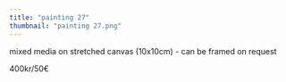```yaml
---
title: "painting 27"
thumbnail: "painting 27.png"
---
```

mixed media on stretched canvas (10x10cm) - can be framed on request


400kr/50€